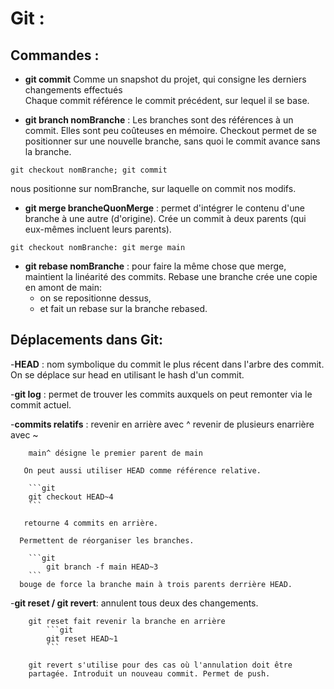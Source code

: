 # Git :
## Commandes :
- **git commit** 
Comme un snapshot du projet, qui consigne les derniers changements effectués  
Chaque commit référence le commit précédent, sur lequel il se base.

- **git branch nomBranche** :
Les branches sont des références à un commit.
Elles sont peu coûteuses en mémoire.
Checkout permet de se positionner sur une nouvelle branche,
sans quoi le commit avance sans la branche.

```git 
git checkout nomBranche; git commit
```

nous positionne sur nomBranche,
sur laquelle on commit nos modifs.

- **git merge brancheQuonMerge** :
permet d'intégrer le contenu d'une branche à une autre (d'origine). Crée un commit à deux parents (qui eux-mêmes incluent leurs parents).

```git
git checkout nomBranche: git merge main
```

- **git rebase nomBranche** :
pour faire la même chose que merge, maintient la linéarité des commits. 
Rebase une branche crée une copie en amont de main:
	- on se repositionne dessus,
	- et fait un rebase sur la branche rebased.

	
## Déplacements dans Git:
-**HEAD** : nom symbolique du commit le plus récent dans l'arbre des commit.
	       On se déplace sur head en utilisant le hash d'un commit.

-**git log** :
		permet de trouver les commits auxquels on peut remonter via
		le commit actuel.
	
-**commits relatifs** :
	    revenir en arrière avec ^
	    revenir de plusieurs enarrière avec ~<num>
		
		main^ désigne le premier parent de main

	   On peut aussi utiliser HEAD comme référence relative.

		```git
		git checkout HEAD~4
		```

	   retourne 4 commits en arrière.
	
	  Permettent de réorganiser les branches.
		
		```git
	        git branch -f main HEAD~3
		```
	  bouge de force la branche main à trois parents derrière HEAD.

-**git reset / git revert**:
		annulent tous deux des changements.

		git reset fait revenir la branche en arrière
			```git
			git reset HEAD~1
			```

		git revert s'utilise pour des cas où l'annulation doit être
		partagée. Introduit un nouveau commit. Permet de push.
